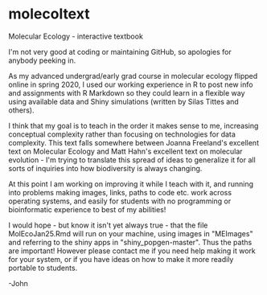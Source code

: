 # molecoltext
Molecular Ecology - interactive textbook

I'm not very good at coding or maintaining GitHub, so apologies for anybody peeking in. 

As my advanced undergrad/early grad course in molecular ecology flipped online in spring 2020,
 I used our working experience in R to post new info and assignments with R Markdown so they
 could learn in a flexible way using available data and Shiny simulations (written by Silas Tittes and others).
 
 I think that my goal is to teach in the order it makes sense to me, increasing conceptual
 complexity rather than focusing on technologies for data complexity. This text falls somewhere
 between Joanna Freeland's excellent text on Molecular Ecology and Matt Hahn's excellent text
 on molecular evolution - I'm trying to translate this spread of ideas to generalize it for
 all sorts of inquiries into how biodiversity is always changing. 
 
 At this point I am working on improving it while I teach with it, and running into problems
 making images, links, paths to code etc. work across operating systems, and easily for
 students with no programming or bioinformatic experience to best of my abilities!
 
I would hope - but know it isn't yet always true - that the file MolEcoJan25.Rmd will run on your
machine, using images in "MEImages" and referring to the shiny apps in "shiny_popgen-master".
Thus the paths are important! However please contact me if you need help making it work for your
system, or if you have ideas on how to make it more readily portable to students. 
 
 
-John
